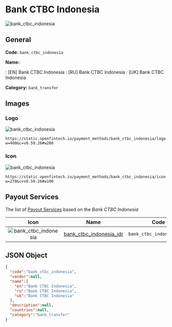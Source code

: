 
# Bank CTBC Indonesia 
![bank_ctbc_indonesia](https://static.openfintech.io/payment_methods/bank_ctbc_indonesia/logo.svg?w=400&c=v0.59.26#w200)  

## General 
**Code:** `bank_ctbc_indonesia` 
 
**Name:** 
 
:	[EN] Bank CTBC Indonesia 
:	[RU] Bank CTBC Indonesia 
:	[UK] Bank CTBC Indonesia 
 
**Category:** `bank_transfer` 
 

## Images 

### Logo 
![bank_ctbc_indonesia](https://static.openfintech.io/payment_methods/bank_ctbc_indonesia/logo.svg?w=400&c=v0.59.26#w200)  

```
https://static.openfintech.io/payment_methods/bank_ctbc_indonesia/logo.svg?w=400&c=v0.59.26#w200
```  

### Icon 
![bank_ctbc_indonesia](https://static.openfintech.io/payment_methods/bank_ctbc_indonesia/icon.svg?w=278&c=v0.59.26#w100)  

```
https://static.openfintech.io/payment_methods/bank_ctbc_indonesia/icon.svg?w=278&c=v0.59.26#w100
```  

## Payout Services 
 
The list of [Payout Services](/payout-services/) based on the _Bank CTBC Indonesia_ 

|Icon|Name|Code| 
|:---:|:---:|:---:| 
|![bank_ctbc_indonesia](https://static.openfintech.io/payout_methods/bank_ctbc_indonesia/icon.svg?w=278&c=v0.59.26#w40) |[bank_ctbc_indonesia_idr](/payout-services/bank_ctbc_indonesia_idr/)|`bank_ctbc_indonesia_idr`| 
 

## JSON Object 

```json
{
  "code":"bank_ctbc_indonesia",
  "vendor":null,
  "name":{
    "en":"Bank CTBC Indonesia",
    "ru":"Bank CTBC Indonesia",
    "uk":"Bank CTBC Indonesia"
  },
  "description":null,
  "countries":null,
  "category":"bank_transfer"
}
```  
